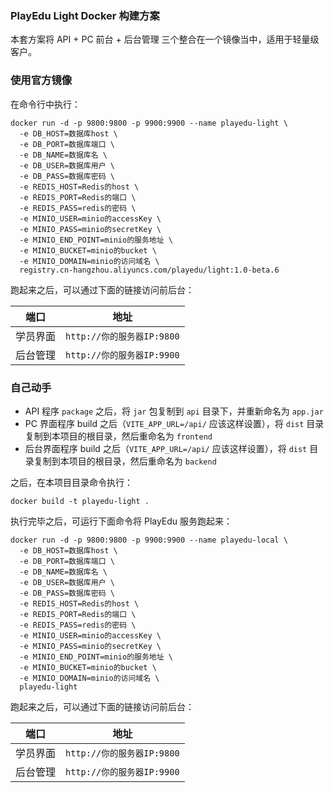### PlayEdu Light Docker 构建方案

本套方案将 API + PC 前台 + 后台管理 三个整合在一个镜像当中，适用于轻量级客户。

### 使用官方镜像

在命令行中执行：

```
docker run -d -p 9800:9800 -p 9900:9900 --name playedu-light \
  -e DB_HOST=数据库host \
  -e DB_PORT=数据库端口 \
  -e DB_NAME=数据库名 \
  -e DB_USER=数据库用户 \
  -e DB_PASS=数据库密码 \
  -e REDIS_HOST=Redis的host \
  -e REDIS_PORT=Redis的端口 \
  -e REDIS_PASS=redis的密码 \
  -e MINIO_USER=minio的accessKey \
  -e MINIO_PASS=minio的secretKey \
  -e MINIO_END_POINT=minio的服务地址 \
  -e MINIO_BUCKET=minio的bucket \
  -e MINIO_DOMAIN=minio的访问域名 \
  registry.cn-hangzhou.aliyuncs.com/playedu/light:1.0-beta.6
```

跑起来之后，可以通过下面的链接访问前后台：

| 端口     | 地址                       |
| -------- | -------------------------- |
| 学员界面 | `http://你的服务器IP:9800` |
| 后台管理 | `http://你的服务器IP:9900` |


### 自己动手

- API 程序 `package` 之后，将 `jar` 包复制到 `api` 目录下，并重新命名为 `app.jar`
- PC 界面程序 build 之后（`VITE_APP_URL=/api/` 应该这样设置），将 `dist` 目录复制到本项目的根目录，然后重命名为 `frontend`
- 后台界面程序 build 之后（`VITE_APP_URL=/api/` 应该这样设置），将 `dist` 目录复制到本项目的根目录，然后重命名为 `backend`

之后，在本项目目录命令执行：

```
docker build -t playedu-light .
```

执行完毕之后，可运行下面命令将 PlayEdu 服务跑起来：

```
docker run -d -p 9800:9800 -p 9900:9900 --name playedu-local \
  -e DB_HOST=数据库host \
  -e DB_PORT=数据库端口 \
  -e DB_NAME=数据库名 \
  -e DB_USER=数据库用户 \
  -e DB_PASS=数据库密码 \
  -e REDIS_HOST=Redis的host \
  -e REDIS_PORT=Redis的端口 \
  -e REDIS_PASS=redis的密码 \
  -e MINIO_USER=minio的accessKey \
  -e MINIO_PASS=minio的secretKey \
  -e MINIO_END_POINT=minio的服务地址 \
  -e MINIO_BUCKET=minio的bucket \
  -e MINIO_DOMAIN=minio的访问域名 \
  playedu-light
```

跑起来之后，可以通过下面的链接访问前后台：

| 端口     | 地址                       |
| -------- | -------------------------- |
| 学员界面 | `http://你的服务器IP:9800` |
| 后台管理 | `http://你的服务器IP:9900` |
